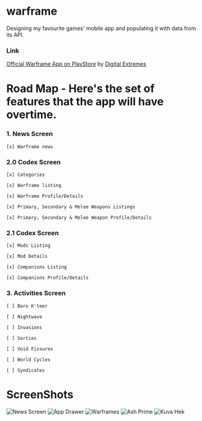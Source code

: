 # warframe

Designing my favourite games' mobile app and populating it with data from its API.

### Link

[Official Warframe App on PlayStore](https://play.google.com/store/apps/details?id=com.digitalextremes.warframenexus) by [Digital Extremes](https://play.google.com/store/apps/developer?id=Digital+Extremes)

# Road Map - Here's the set of features that the app will have overtime.

### 1. News Screen
```
[x] Warframe news
```

### 2.0 Codex Screen 
```
[x] Categories

[x] Warframe listing

[x] Warframe Profile/Details

[x] Primary, Secondary & Melee Weapons Listings

[x] Primary, Secondary & Melee Weapon Profile/Details

```
### 2.1 Codex Screen 
```
[x] Mods Listing

[x] Mod Details

[x] Companions Listing

[x] Companions Profile/Details
```

### 3. Activities Screen

```
[ ] Baro K'teer

[ ] Nightwave

[ ] Invasions

[ ] Sorties

[ ] Void Fissures

[ ] World Cycles

[ ] Syndicates
```

# ScreenShots

![News Screen](https://user-images.githubusercontent.com/59662912/126049122-a6d4b8f6-aa20-415e-a492-9f9afc792ab3.png)
![App Drawer](https://user-images.githubusercontent.com/59662912/126049137-631eafe0-793b-47e6-be9f-1f2bfb88a5bc.png)
![Warframes](https://user-images.githubusercontent.com/59662912/126049171-2a965de4-8e44-466d-99ab-0fa94947f64f.png)
![Ash Prime](https://user-images.githubusercontent.com/59662912/126049118-09239471-73b4-4794-8657-292a6729cde2.png)
![Kuva Hek](https://user-images.githubusercontent.com/59662912/126049140-3c2ee979-2d50-473b-8c75-cf2fbdfee447.png)
